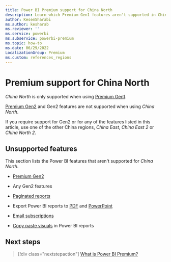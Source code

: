 ```yaml
---
title: Power BI Premium support for China North
description: Learn which Premium Gen1 features aren't supported in China North.
author: KesemSharabi
ms.author: kesharab
ms.reviewer: ''
ms.service: powerbi
ms.subservice: powerbi-premium
ms.topic: how-to
ms.date: 06/29/2022
LocalizationGroup: Premium
ms.custom: references_regions
---
```


# Premium support for China North

*China North* is only supported when using [Premium Gen1](service-premium-what-is.md).

[Premium Gen2](service-premium-gen2-what-is.md) and Gen2 features are not supported when using *China North*.

If you require support for Gen2 or for any of the features listed in this article, use one of the other China regions, *China East*, *China East 2* or *China North 2*.

## Unsupported features

This section lists the Power BI features that aren't supported for *China North*.

* [Premium Gen2](service-premium-gen2-what-is.md)

* Any Gen2 features

* [Paginated reports](../paginated-reports/paginated-reports-report-builder-power-bi.md)

* Export Power BI reports to [PDF](../consumer/end-user-pdf.md) and [PowerPoint](../collaborate-share/end-user-powerpoint.md)

* [Email subscriptions](../consumer/end-user-subscribe.md)

* [Copy paste visuals](../visuals/power-bi-visualization-copy-paste.md) in Power BI reports

## Next steps

>[!div class="nextstepaction"]
>[What is Power BI Premium?](service-premium-what-is.md)
